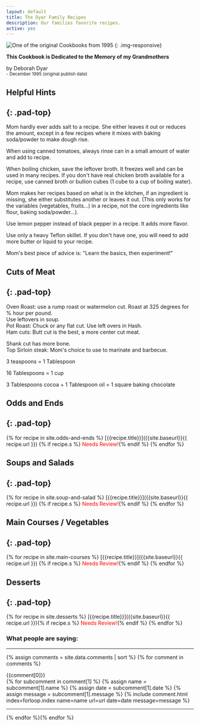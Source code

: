 ```yaml
---
layout: default
title: The Dyar Family Recipes
description: Our families favorite recipes.
active: yes
---
```


![One of the original Cookbooks from 1995]({{site.baseurl}}/assets/images/the-cookbook.jpg)
{: .img-responsive}

**This Cookbook is Dedicated to the Memory of my Grandmothers**

by Deborah Dyar  
<small>- December 1995 (original publish date)</small> 



## Helpful Hints
{: .pad-top}
--- 
Mom hardly ever adds salt to a recipe. She either leaves it out or reduces the amount, except in a few recipes where it mixes with baking soda/powder to make dough rise. 

When using canned tomatoes, always rinse can in a small amount of water and add to recipe. 

When boiling chicken, save the leftover broth. It freezes well and can be used in many recipes. If you don't have real chicken broth available for a recipe, use canned broth or bullion cubes (1 cube to a cup of boiling water). 

Mom makes her recipes based on what is in the kitchen, if an ingredient is missing, she either substitutes another or leaves it out. (This only works for the variables (vegetables, fruits...) in a recipe, not the core ingredients like flour, baking soda/powder...). 

Use lemon pepper instead of black pepper in a recipe. It adds more flavor. 

Use only a heavy Teflon skillet. If you don't have one, you will need to add more butter or liquid to your recipe. 

Mom's best piece of advice is: "Learn the basics, then experiment!" 



## Cuts of Meat
{: .pad-top}
---
Oven Roast: use a rump roast or watermelon cut. Roast at 325 degrees for % hour per pound.  
Use leftovers in soup.  
Pot Roast: Chuck or any flat cut. Use left overs in Hash.  
Ham cuts: Butt cut is the best, a more center cut meat.   


Shank cut has more bone.  
Top Sirloin steak: Mom's choice to use to marinate and barbecue. 

3 teaspoons = 1 Tablespoon

16 Tablespoons = 1 cup

3 Tablespoons cocoa + 1 Tablespoon oil = 1 square baking chocolate

## Odds and Ends
{: .pad-top} 
---
{% for recipe in site.odds-and-ends %}
[{{recipe.title}}]({{site.baseurl}}{{ recipe.url }}) {% if recipe.s %}<span style="color:red;"> Needs Review!</span>{% endif %}  {% endfor %}

## Soups and Salads
{: .pad-top}
---
{% for recipe in site.soup-and-salad %}
[{{recipe.title}}]({{site.baseurl}}{{ recipe.url }}) {% if recipe.s %}<span style="color:red;"> Needs Review!</span>{% endif %}  {% endfor %}

## Main Courses / Vegetables
{: .pad-top}
---
{% for recipe in site.main-courses %}
[{{recipe.title}}]({{site.baseurl}}{{ recipe.url }}) {% if recipe.s %}<span style="color:red;"> Needs Review!</span>{% endif %}  {% endfor %}

## Desserts 
{: .pad-top}
---
{% for recipe in site.desserts %}
[{{recipe.title}}]({{site.baseurl}}{{ recipe.url }}){% if recipe.s %}<span style="color:red;"> Needs Review!</span>{% endif %}  {% endfor %}

 <div class="comments pad-top">
          <h3 class="pad-top">What people are saying:</h3><hr>
          {% assign comments = site.data.comments | sort %}
          {% for comment in comments %}

  {{comment[0]}}<br>
  {% for subcomment in comment[1] %}
     {% assign name = subcomment[1].name %}
     {% assign date = subcomment[1].date %}
     {% assign message = subcomment[1].message %}
     {% include comment.html index=forloop.index name=name url=url date=date message=message %}
 <hr>
{% endfor %}{% endfor %}
        </div>
